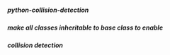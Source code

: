 #####  python-collision-detection

#####  make all classes inheritable to base class to enable
#####  collision detection


